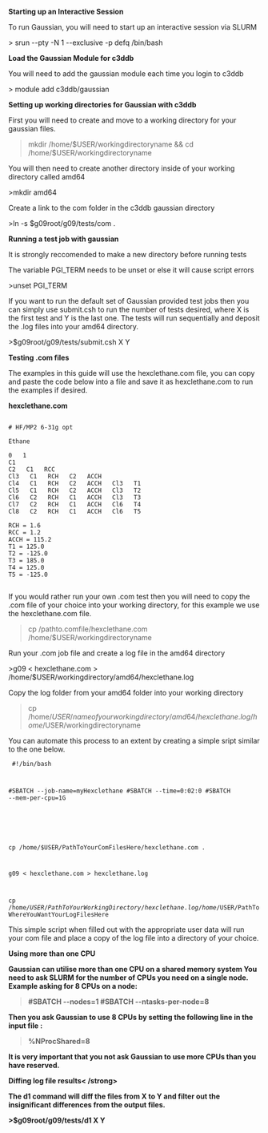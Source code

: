 <strong>Starting up an Interactive Session</strong>
<p>To run Gaussian, you will need to start up an interactive session via SLURM</p>
> srun --pty -N 1 --exclusive -p defq /bin/bash

<strong>Load the Gaussian Module for c3ddb</strong>
<p>You will need to add the gaussian module each time you login to c3ddb</p>
> module add c3ddb/gaussian

<strong>Setting up working directories for Gaussian with c3ddb</strong>

<p>First you will need to create and move to a working directory for your gaussian files.</p>

>mkdir /home/$USER/workingdirectoryname &&  cd  /home/$USER/workingdirectoryname 

<p>You will then need to create another directory inside of your working directory called amd64</p>
>mkdir amd64

<p>Create a link to the com folder in the c3ddb gaussian directory </p>
>ln -s $g09root/g09/tests/com .


<strong>Running a test job with gaussian</strong>


<p>It is strongly reccomended to make a new directory before running tests </p>

<p>The variable PGI_TERM needs to be unset or else it will cause script errors</p>
>unset PGI_TERM

<p>If you want to run the default set of Gaussian provided test jobs then you can simply use submit.csh to run the number of tests desired, where X is the first test and Y is the last one. The tests will run sequentially and deposit the .log files into your amd64 directory.</p>
>$g09root/g09/tests/submit.csh X Y

<strong>Testing .com files</strong>
<p>The examples in this guide will use the hexclethane.com file, you can copy and paste the code below into a file and save it as hexclethane.com to run the examples if desired.</p>

<strong>hexclethane.com</strong>
    
<pre><code> 
# HF/MP2 6-31g opt

Ethane

0   1                        
C1                      
C2   C1   RCC
Cl3   C1   RCH   C2   ACCH
Cl4   C1   RCH   C2   ACCH   Cl3   T1
Cl5   C1   RCH   C2   ACCH   Cl3   T2
Cl6   C2   RCH   C1   ACCH   Cl3   T3
Cl7   C2   RCH   C1   ACCH   Cl6   T4
Cl8   C2   RCH   C1   ACCH   Cl6   T5

RCH = 1.6
RCC = 1.2
ACCH = 115.2
T1 = 125.0
T2 = -125.0
T3 = 185.0
T4 = 125.0
T5 = -125.0

</code></pre>


<p>If you would rather run your own .com test then you will need to copy the .com file of your choice into your working directory, for this example we use the hexclethane.com file.</p>

>cp /pathto.comfile/hexclethane.com /home/$USER/workingdirectoryname




<p>Run your .com job file and create a log file in the amd64 directory</p>
>g09 < hexclethane.com > /home/$USER/workingdirectory/amd64/hexclethane.log

<p>Copy the log folder from your amd64 folder into your working directory</p>

>cp /home/$USER/nameofyourworkingdirectory/amd64/hexclethane.log /home/$USER/workingdirectoryname

<p> You can automate this process to an extent by creating a simple sript similar to the one below.</p>

<code></pre>
#!/bin/bash

#SBATCH --job-name=myHexclethane
#SBATCH --time=0:02:0
#SBATCH --mem-per-cpu=1G
#

cp /home/$USER/PathToYourComFilesHere/hexclethane.com .

g09 < hexclethane.com > hexclethane.log

cp /home/$USER/PathToYourWorkingDirectory/hexclethane.log /home/$USER/PathToWhereYouWantYourLogFilesHere
</pre></code>

<p> This simple script when filled out with the appropriate user data will run your com file and place a copy of the log file into a directory of your choice. </p>

<strong>Using more than one CPU <strong>

<p>Gaussian can utilise more than one CPU on a shared memory system You need to ask SLURM for the number of CPUs you need on a single node.
Example asking for 8 CPUs on a node:

>#SBATCH --nodes=1
>#SBATCH --ntasks-per-node=8

Then you ask Gaussian to use 8 CPUs by setting the following line in the input file :

>%NProcShared=8

It is very important that you not ask Gaussian to use more CPUs than you have reserved.


</p>




<strong>Diffing log file results< /strong>
<p>The d1 command will diff the files from X to Y and filter out the insignificant differences from the output files.</p>
>$g09root/g09/tests/d1 X Y
